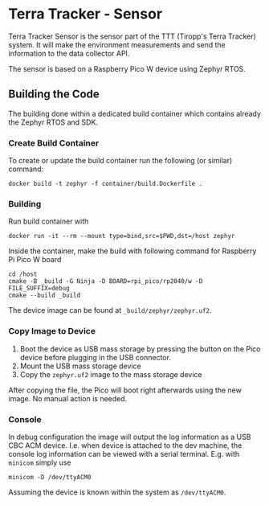 # Terra Tracker - Sensor

Terra Tracker Sensor is the sensor part of the TTT (Tiropp's Terra Tracker) system. It will make the environment measurements and send the information to the data collector API. 

The sensor is based on a Raspberry Pico W device using Zephyr RTOS.


## Building the Code
The building done within a dedicated build container which contains already the Zephyr RTOS and SDK.

### Create Build Container
To create or update the build container run the following (or similar) command:
```
docker build -t zephyr -f container/build.Dockerfile .
```

### Building
Run build container with
```
docker run -it --rm --mount type=bind,src=$PWD,dst=/host zephyr
```

Inside the container, make the build with following command for Raspberry Pi Pico W board
```
cd /host
cmake -B _build -G Ninja -D BOARD=rpi_pico/rp2040/w -D FILE_SUFFIX=debug
cmake --build _build
```

The device image can be found at `_build/zephyr/zephyr.uf2`.

### Copy Image to Device
1. Boot the device as USB mass storage by pressing the button on the Pico device before plugging in the USB connector. 
2. Mount the USB mass storage device 
3. Copy the `zephyr.uf2` image to the mass storage device

After copying the file, the Pico will boot right afterwards using the new image. No manual action is needed.

### Console
In debug configuration the image will output the log information as a USB CBC ACM device. I.e. when device is attached to the dev machine, the console log information can be viewed with a serial terminal. E.g. with `minicom` simply use
```
minicom -D /dev/ttyACM0
```
Assuming the device is known within the system as `/dev/ttyACM0`.

